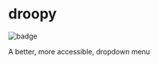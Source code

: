 # droopy

![badge](https://github.com/kevoneil/droopy/actions/workflows/actions.yml/badge.svg)

A better, more accessible, dropdown menu

